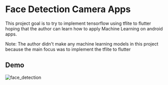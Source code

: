 # Face Detection Camera Apps
This project goal is to try to implement tensorflow using tflite to flutter hoping that the author can learn how to apply Machine Learning on android apps.

Note: The author didn't make any machine learning models in this project because the main focus was to implement the tflite to flutter

## Demo
![face_detection](https://user-images.githubusercontent.com/88265749/149331829-3a586bda-1b59-4961-be2c-2fc16168307f.png)
